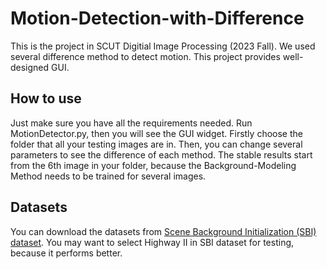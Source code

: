 # Motion-Detection-with-Difference

This is the project in SCUT Digitial Image Processing (2023 Fall). We used several difference method to detect motion. This project provides well-designed GUI.

## How to use

Just make sure you have all the requirements needed. Run MotionDetector.py, then you will see the GUI widget. Firstly choose the folder that all your testing images are in. Then, you can change several parameters to see the difference of each method. The stable results start from the 6th image in your folder, because the Background-Modeling Method needs to be trained for several images.

## Datasets

You can download the datasets from [Scene Background Initialization (SBI) dataset](https://sbmi2015.na.icar.cnr.it/SBIdataset.html). You may want to select Highway II in SBI dataset for testing, because it performs better.
